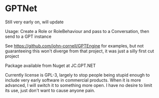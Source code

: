 # GPTNet
Still very early on, will update

Usage: Create a Role or RoleBehaviour and pass to a Conversation, then send to a GPT instance

See https://github.com/john-cornell/GPTEngine for examples, but not guaranteeing this won't diverge from that project, it was just a silly first cut project

Package available from Nuget at JC.GPT.NET

Currently license is GPL-3, largely to stop people being stupid enough to include very early software in commercial products. When it is more advanced, I will switch it to something more open. I have no desire to limit its use, just don't want to cause anyone pain.
